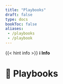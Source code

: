 ```yaml
---
title: "Playbooks"
draft: false
type: docs
bookToc: false
aliases:
 - /playbooks
 - /playbook
---
```



{{< hint info >}}
**ℹ️ Info**
# 🧰 Playbooks
